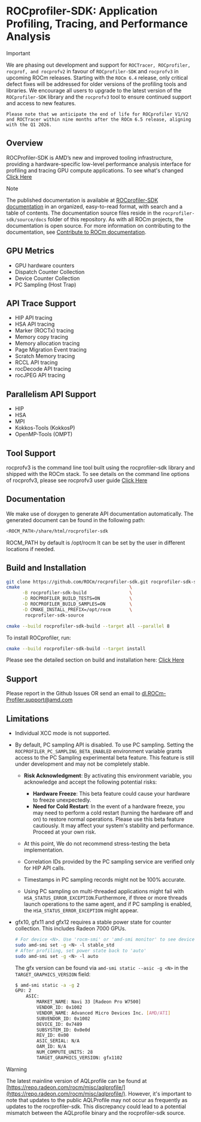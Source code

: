 # ROCprofiler-SDK:  Application Profiling, Tracing, and Performance Analysis

> [!IMPORTANT]
We are phasing out development and support for `ROCTracer, ROCprofiler, rocprof, and rocprofv2` in favour of `ROCprofiler-SDK` and `rocprofv3` in upcoming ROCm releases. Starting with the `ROCm 6.4` release, only critical defect fixes will be addressed for older versions of the profiling tools and libraries. We encourage all users to upgrade to the latest version of the `ROCprofiler-SDK` library and the `rocprofv3` tool to ensure continued support and access to new features.

    Please note that we anticipate the end of life for ROCprofiler V1/V2 and ROCTracer within nine months after the ROCm 6.5 release, aligning with the Q1 2026.


## Overview

ROCProfiler-SDK is AMD’s new and improved tooling infrastructure, providing a hardware-specific low-level performance analysis interface for profiling and tracing GPU compute applications. To see what's changed [Click Here](source/docs/conceptual/comparing-with-legacy-tools.rst)

> [!NOTE]
> The published documentation is available at [ROCprofiler-SDK documentation](https://rocm.docs.amd.com/projects/rocprofiler-sdk/en/latest/index.html) in an organized, easy-to-read format, with search and a table of contents. The documentation source files reside in the `rocprofiler-sdk/source/docs` folder of this repository. As with all ROCm projects, the documentation is open source. For more information on contributing to the documentation, see [Contribute to ROCm documentation](https://rocm.docs.amd.com/en/latest/contribute/contributing.html).

## GPU Metrics

- GPU hardware counters
- Dispatch Counter Collection
- Device Counter Collection
- PC Sampling (Host Trap)

## API Trace Support

- HIP API tracing
- HSA API tracing
- Marker (ROCTx) tracing
- Memory copy tracing
- Memory allocation tracing
- Page Migration Event tracing
- Scratch Memory tracing
- RCCL API tracing
- rocDecode API tracing
- rocJPEG API tracing

## Parallelism API Support

- HIP
- HSA
- MPI
- Kokkos-Tools (KokkosP)
- OpenMP-Tools (OMPT)

## Tool Support

rocprofv3 is the command line tool built using the rocprofiler-sdk library and shipped with the ROCm stack. To see details on
the command line options of rocprofv3, please see rocprofv3 user guide
[Click Here](source/docs/how-to/using-rocprofv3.rst)

## Documentation

We make use of doxygen to generate API documentation automatically. The generated document can be found in the following path:

``` bash
<ROCM_PATH>/share/html/rocprofiler-sdk
```

ROCM_PATH by default is /opt/rocm
It can be set by the user in different locations if needed.

## Build and Installation

```bash
git clone https://github.com/ROCm/rocprofiler-sdk.git rocprofiler-sdk-source
cmake                                         \
      -B rocprofiler-sdk-build                \
      -D ROCPROFILER_BUILD_TESTS=ON           \
      -D ROCPROFILER_BUILD_SAMPLES=ON         \
      -D CMAKE_INSTALL_PREFIX=/opt/rocm       \
       rocprofiler-sdk-source

cmake --build rocprofiler-sdk-build --target all --parallel 8
```

To install ROCprofiler, run:

```bash
cmake --build rocprofiler-sdk-build --target install
```

Please see the detailed section on build and installation here: [Click Here](source/docs/install/installation.md)

## Support

Please report in the Github Issues OR send an email to <dl.ROCm-Profiler.support@amd.com>

## Limitations

- Individual XCC mode is not supported.

- By default, PC sampling API is disabled. To use PC sampling. Setting the `ROCPROFILER_PC_SAMPLING_BETA_ENABLED` environment variable grants access to the PC Sampling experimental beta feature. This feature is still under development and may not be completely stable.
  - **Risk Acknowledgment**: By activating this environment variable, you acknowledge and accept the following potential risks:
    - **Hardware Freeze**: This beta feature could cause your hardware to freeze unexpectedly.
    - **Need for Cold Restart**: In the event of a hardware freeze, you may need to perform a cold restart (turning the hardware off and on) to restore normal operations.
    Please use this beta feature cautiously. It may affect your system's stability and performance. Proceed at your own risk.

  - At this point, We do not recommend stress-testing the beta implementation.

  - Correlation IDs provided by the PC sampling service are verified only for HIP API calls.

  - Timestamps in PC sampling records might not be 100% accurate.

  - Using PC sampling on multi-threaded applications might fail with `HSA_STATUS_ERROR_EXCEPTION`.Furthermore, if three or more threads launch operations to the same agent, and if PC sampling is enabled, the `HSA_STATUS_ERROR_EXCEPTION` might appear.

- gfx10, gfx11 and gfx12 requires a stable power state for counter collection. This includes Radeon 7000 GPUs.
  ```bash
  # For device <N>. Use 'rocm-smi' or 'amd-smi monitor' to see device number.
  sudo amd-smi set -g <N> -l stable_std
  # After profiling, set power state back to 'auto'
  sudo amd-smi set -g <N> -l auto
  ```

  The gfx version can be found via `amd-smi static --asic -g <N>` in the `TARGET_GRAPHICS_VERSION` field:

  ```bash
  $ amd-smi static -a -g 2
  GPU: 2
      ASIC:
          MARKET_NAME: Navi 33 [Radeon Pro W7500]
          VENDOR_ID: 0x1002
          VENDOR_NAME: Advanced Micro Devices Inc. [AMD/ATI]
          SUBVENDOR_ID: 0x1002
          DEVICE_ID: 0x7489
          SUBSYSTEM_ID: 0x0e0d
          REV_ID: 0x00
          ASIC_SERIAL: N/A
          OAM_ID: N/A
          NUM_COMPUTE_UNITS: 28
          TARGET_GRAPHICS_VERSION: gfx1102
  ```

> [!WARNING]
> The latest mainline version of AQLprofile can be found at [https://repo.radeon.com/rocm/misc/aqlprofile/](https://repo.radeon.com/rocm/misc/aqlprofile/). However, it's important to note that updates to the public AQLProfile may not occur as frequently as updates to the rocprofiler-sdk. This discrepancy could lead to a potential mismatch between the AQLprofile binary and the rocprofiler-sdk source.
